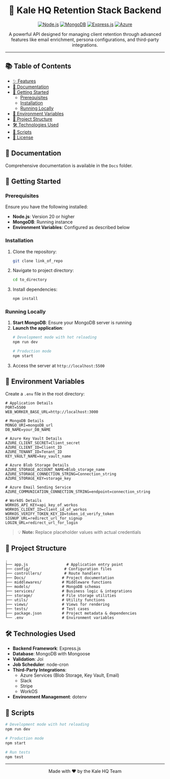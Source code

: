 <div align="center">

# 🚀 Kale HQ Retention Stack Backend

[![Node.js](https://img.shields.io/badge/Node.js-20+-green.svg)](https://nodejs.org/)
[![MongoDB](https://img.shields.io/badge/MongoDB-Ready-success.svg)](https://www.mongodb.com/)
[![Express.js](https://img.shields.io/badge/Express.js-Backend-blue.svg)](https://expressjs.com/)
[![Azure](https://img.shields.io/badge/Azure-Integrated-0089D6.svg)](https://azure.microsoft.com/)

A powerful API designed for managing client retention through advanced features like email enrichment, persona configurations, and third-party integrations.

</div>

---

## 📚 Table of Contents

- [✨ Features](#-features)
- [📖 Documentation](#-documentation)
- [🚀 Getting Started](#-getting-started)
  - [Prerequisites](#prerequisites)
  - [Installation](#installation)
  - [Running Locally](#running-locally)
- [🔐 Environment Variables](#-environment-variables)
- [📂 Project Structure](#-project-structure)
- [🛠️ Technologies Used](#️-technologies-used)
- [📜 Scripts](#-scripts)
- [📄 License](#-license)

## 📖 Documentation

Comprehensive documentation is available in the `Docs` folder.

## 🚀 Getting Started

### Prerequisites

Ensure you have the following installed:

- **Node.js**: Version 20 or higher
- **MongoDB**: Running instance
- **Environment Variables**: Configured as described below

### Installation

1. Clone the repository:
   ```bash
   git clone link_of_repo
   ```

2. Navigate to project directory:
   ```bash
   cd to_directory
   ```

3. Install dependencies:
   ```bash
   npm install
   ```

### Running Locally

1. **Start MongoDB**: Ensure your MongoDB server is running
2. **Launch the application**:
   ```bash
   # Development mode with hot reloading
   npm run dev

   # Production mode
   npm start
   ```
3. Access the server at `http://localhost:5500`

## 🔐 Environment Variables

Create a `.env` file in the root directory:

```env
# Application Details
PORT=5500
WEB_WORKER_BASE_URL=http://localhost:3000

# MongoDB Details
MONGO_URI=mongoDB_url
DB_NAME=your_DB_NAME

# Azure Key Vault Details
AZURE_CLIENT_SECRET=Client_secret
AZURE_CLIENT_ID=Client_ID
AZURE_TENANT_ID=Tenant_ID
KEY_VAULT_NAME=key_vault_name

# Azure Blob Storage Details
AZURE_STORAGE_ACCOUNT_NAME=Blob_storage_name
AZURE_STORAGE_CONNECTION_STRING=Connection_string
AZURE_STORAGE_KEY=storage_key

# Azure Email Sending Service
AZURE_COMMUNICATION_CONNECTION_STRING=endpoint=connection_string

# WorkOS Details
WORKOS_API_KEY=api_key_of_workos
WORKOS_CLIENT_ID=client_id_of_workos
WORKOS_VERIFY_TOKEN_KEY_ID=token_id_verify_token
SIGNUP_URL=redirect_url_for_signup
LOGIN_URL=redirect_url_for_login
```

> 💡 **Note:** Replace placeholder values with actual credentials

## 📂 Project Structure

```
.
├── app.js                 # Application entry point
├── config/               # Configuration files
├── controllers/          # Route handlers
├── Docs/                # Project documentation
├── middlewares/         # Middleware functions
├── models/              # MongoDB schemas
├── services/            # Business logic & integrations
├── storage/             # File storage utilities
├── utils/               # Utility functions
├── views/               # Views for rendering
├── tests/               # Test cases
├── package.json         # Project metadata & dependencies
└── .env                 # Environment variables
```

## 🛠️ Technologies Used

- **Backend Framework**: Express.js
- **Database**: MongoDB with Mongoose
- **Validation**: Joi
- **Job Scheduler**: node-cron
- **Third-Party Integrations**:
  - Azure Services (Blob Storage, Key Vault, Email)
  - Slack
  - Stripe
  - WorkOS
- **Environment Management**: dotenv

## 📜 Scripts

```bash
# Development mode with hot reloading
npm run dev

# Production mode
npm start

# Run tests
npm test
```

---

<div align="center">
Made with ❤️ by the Kale HQ Team
</div>

